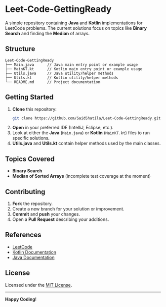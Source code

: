 # Leet-Code-GettingReady

A simple repository containing **Java** and **Kotlin** implementations for LeetCode problems. The current solutions focus on topics like **Binary Search** and finding the **Median** of arrays.

## Structure

```
Leet-Code-GettingReady
├── Main.java      // Java main entry point or example usage
├── MainKT.kt      // Kotlin main entry point or example usage
├── Utils.java     // Java utility/helper methods
├── Utils.kt       // Kotlin utility/helper methods
└── README.md      // Project documentation
```

## Getting Started

1. **Clone** this repository:
   ```bash
   git clone https://github.com/SaidShatila/Leet-Code-GettingReady.git
   ```
2. **Open** in your preferred IDE (IntelliJ, Eclipse, etc.).
3. Look at either the **Java** (`Main.java`) or **Kotlin** (`MainKT.kt`) files to run specific solutions.
4. **Utils.java** and **Utils.kt** contain helper methods used by the main classes.

## Topics Covered

- **Binary Search**
- **Median of Sorted Arrays** (incomplete test coverage at the moment)

## Contributing

1. **Fork** the repository.
2. Create a new branch for your solution or improvement.
3. **Commit** and **push** your changes.
4. Open a **Pull Request** describing your additions.

## References

- [LeetCode](https://leetcode.com)  
- [Kotlin Documentation](https://kotlinlang.org/docs/home.html)  
- [Java Documentation](https://docs.oracle.com/en/java/)

## License

Licensed under the [MIT License](LICENSE).

---

**Happy Coding!**
